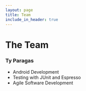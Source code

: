 ```yaml
---
layout: page
title: Team
include_in_header: true
---
```


# The Team

### Ty Paragas
- Android Development
- Testing with JUnit and Espresso
- Agile Software Development